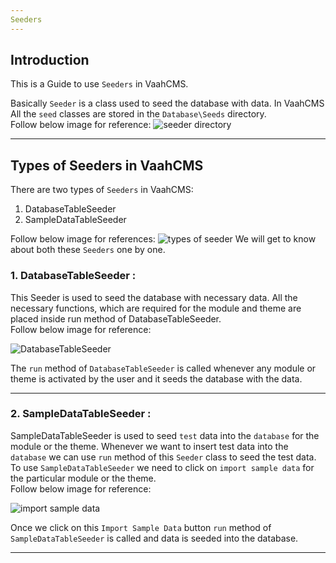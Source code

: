 ```yaml
---
Seeders
---
```

## Introduction

This is a Guide to use `Seeders` in VaahCMS.

Basically `Seeder` is a class used to seed the database with data. In VaahCMS All the
`seed` classes are stored in the `Database\Seeds` directory.    
Follow below image for reference:
<img src="/images/seeders-1.png" alt="seeder directory">


---------------------------------------------------------------------
## Types of Seeders in VaahCMS
There are two types of `Seeders` in VaahCMS:
1. DatabaseTableSeeder
2. SampleDataTableSeeder

Follow below image for references:
<img src="/images/seeders-4.png" alt="types of seeder">
We will get to know about both these `Seeders` one by one.
### 1. DatabaseTableSeeder :
This Seeder is used to seed the database with necessary data.
All the necessary functions, which are required for the module and theme are placed inside run
method of DatabaseTableSeeder.   
Follow below image for reference:

<img src="/images/seeders-2.png" alt="DatabaseTableSeeder">

The `run` method of `DatabaseTableSeeder` is called whenever any module or theme is activated by the user
and it seeds the database with the data.

-----------------------------------------------------------------------------------------


### 2. SampleDataTableSeeder :

SampleDataTableSeeder is used to seed `test` data into the `database` for the module or the theme. Whenever we want to insert
test data into the `database` we can use `run` method of this `Seeder` class to seed the test data.
To use `SampleDataTableSeeder` we need to click on `import sample data` for the particular module or the theme.   
Follow below image for reference:

<img src="/images/seeders-5.png" alt="import sample data">

Once we click on this `Import Sample Data` button `run` method of `SampleDataTableSeeder` is called
and data is seeded into the database.

---------------------------------------------------------------------------





